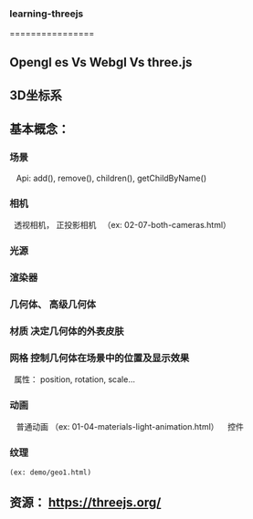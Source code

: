### learning-threejs
================


##  Opengl es Vs Webgl Vs three.js

## 3D坐标系

## 基本概念： 
### 场景
    Api: add(), remove(), children(), getChildByName()
### 相机 
   透视相机， 正投影相机
   （ex: 02-07-both-cameras.html）
### 光源 
### 渲染器 
### 几何体、 高级几何体
### 材质 决定几何体的外表皮肤
### 网格 控制几何体在场景中的位置及显示效果
   属性： position, rotation, scale...
### 动画 
    普通动画 （ex: 01-04-materials-light-animation.html）
    控件
### 纹理
    (ex: demo/geo1.html)

## 资源： https://threejs.org/
